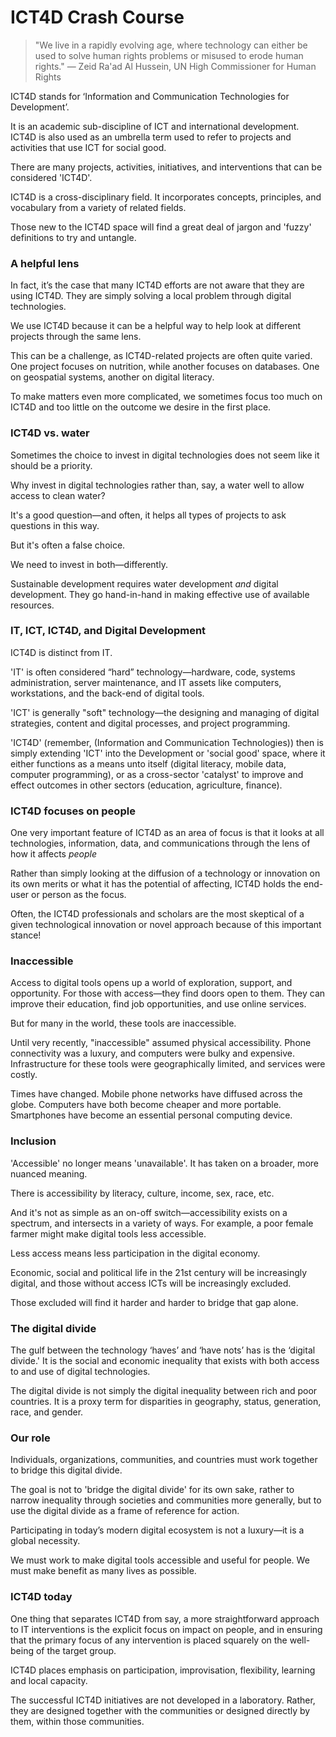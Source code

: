 # ICT4D Crash Course

> "We live in a rapidly evolving age, where technology can either be used to solve human rights problems or misused to erode human rights." — Zeid Ra'ad Al Hussein, UN High Commissioner for Human Rights

ICT4D stands for ‘Information and Communication Technologies for Development’.

It is an academic sub-discipline of ICT and international development. ICT4D is also used as an umbrella term used to refer to projects and activities that use ICT for social good.

There are many projects, activities, initiatives, and interventions that can be considered 'ICT4D'.

ICT4D is a cross-disciplinary field. It incorporates concepts, principles, and vocabulary from a variety of related fields.

Those new to the ICT4D space will find a great deal of jargon and 'fuzzy' definitions to try and untangle.



### A helpful lens

In fact, it’s the case that many ICT4D efforts are not aware that they are using ICT4D. They are simply solving a local problem through digital technologies.

We use ICT4D because it can be a helpful way to help look at different projects through the same lens.

This can be a challenge, as ICT4D-related projects are often quite varied. One project focuses on nutrition, while another focuses on databases. One on geospatial systems, another on digital literacy.

To make matters even more complicated, we sometimes focus too much on ICT4D and too little on the outcome we desire in the first place.



### ICT4D vs. water

Sometimes the choice to invest in digital technologies does not seem like it should be a priority.

Why invest in digital technologies rather than, say, a water well to allow access to clean water?

It's a good question—and often, it helps all types of projects to ask questions in this way.

But it's often a false choice.

We need to invest in both—differently.

Sustainable development requires water development *and* digital development. They go hand-in-hand in making effective use of available resources.



### IT, ICT, ICT4D, and Digital Development

ICT4D is distinct from IT.

'IT' is often considered “hard” technology—hardware, code, systems administration, server maintenance, and IT assets like computers, workstations, and the back-end of digital tools.

'ICT' is generally "soft" technology—the designing and managing of digital strategies, content and digital processes, and project programming.

'ICT4D' (remember, \(Information and Communication Technologies\)) then is simply extending 'ICT' into the Development or 'social good' space, where it either functions as a means unto itself (digital literacy, mobile data, computer programming), or as a cross-sector 'catalyst' to improve and effect outcomes in other sectors (education, agriculture, finance).



### ICT4D focuses on people

One very important feature of ICT4D as an area of focus is that it looks at all technologies, information, data, and communications through the lens of how it affects *people*

Rather than simply looking at the diffusion of a technology or innovation on its own merits or what it has the potential of affecting, ICT4D holds the end-user or person as the focus.

Often, the ICT4D professionals and scholars are the most skeptical of a given technological innovation or novel approach because of this important stance!



### Inaccessible

Access to digital tools opens up a world of exploration, support, and opportunity. For those with access—they find doors open to them. They can improve their education, find job opportunities, and use online services.

But for many in the world, these tools are inaccessible.

Until very recently, "inaccessible" assumed physical accessibility. Phone connectivity was a luxury, and computers were bulky and expensive. Infrastructure for these tools were geographically limited, and services were costly.

Times have changed. Mobile phone networks have diffused across the globe. Computers have both become cheaper and more portable. Smartphones have become an essential personal computing device.



### Inclusion

'Accessible' no longer means 'unavailable'. It has taken on a broader, more nuanced meaning.

There is accessibility by literacy, culture, income, sex, race, etc.

And it's not as simple as an on-off switch—accessibility exists on a spectrum, and intersects in a variety of ways. For example, a poor female farmer might make digital tools less accessible.

Less access means less participation in the digital economy.

Economic, social and political life in the 21st century will be increasingly digital, and those without access ICTs will be increasingly excluded.

Those excluded will find it harder and harder to bridge that gap alone.



### The digital divide

The gulf between the technology ‘haves’ and ‘have nots’ has is the ‘digital divide.' It is the social and economic inequality that exists with both access to and use of digital technologies.

The digital divide is not simply the digital inequality between rich and poor countries. It is a proxy term for disparities in geography, status, generation, race, and gender.



### Our role

Individuals, organizations, communities, and countries must work together to bridge this digital divide.

The goal is not to 'bridge the digital divide' for its own sake, rather to narrow inequality through societies and communities more generally, but to use the digital divide as a frame of reference for action.

Participating in today’s modern digital ecosystem is not a luxury—it is a global necessity.

We must work to make digital tools accessible and useful for people. We must make benefit as many lives as possible.


### ICT4D today

One thing that separates ICT4D from say, a more straightforward approach to IT interventions is the explicit focus on impact on people, and in ensuring that the primary focus of any intervention is placed squarely on the well-being of the target group.

ICT4D places emphasis on participation, improvisation, flexibility, learning and local capacity.

The successful ICT4D initiatives are not developed in a laboratory. Rather, they are designed together with the communities or designed directly by them, within those communities.


